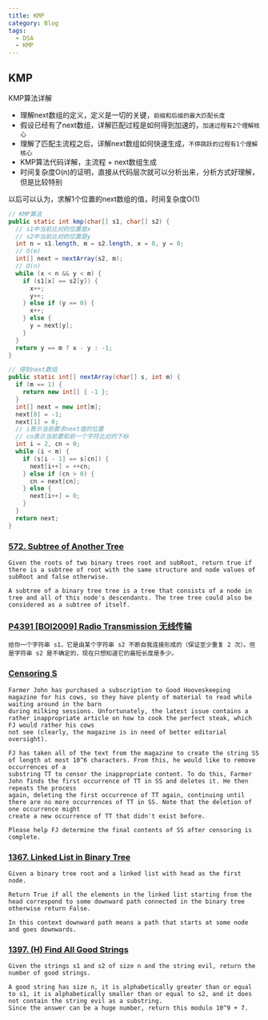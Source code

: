 ```yaml
---
title: KMP
category: Blog
tags:
  - DSA
  - KMP
---
```


## KMP
KMP算法详解
- 理解next数组的定义，定义是一切的关键，`前缀和后缀的最大匹配长度`
- 假设已经有了next数组，详解匹配过程是如何得到加速的，`加速过程有2个理解核心`
- 理解了匹配主流程之后，详解next数组如何快速生成，`不停跳跃的过程有1个理解核心`
- KMP算法代码详解，主流程 + next数组生成
- 时间复杂度O(n)的证明，直接从代码层次就可以分析出来，分析方式好理解，但是比较特别

以后可以认为，求解1个位置的next数组的值，时间复杂度O(1)

```java
// KMP算法
public static int kmp(char[] s1, char[] s2) {
  // s1中当前比对的位置是x
  // s2中当前比对的位置是y
  int n = s1.length, m = s2.length, x = 0, y = 0;
  // O(m)
  int[] next = nextArray(s2, m);
  // O(n)
  while (x < n && y < m) {
    if (s1[x] == s2[y]) {
      x++;
      y++;
    } else if (y == 0) {
      x++;
    } else {
      y = next[y];
    }
  }
  return y == m ? x - y : -1;
}

// 得到next数组
public static int[] nextArray(char[] s, int m) {
  if (m == 1) {
    return new int[] { -1 };
  }
  int[] next = new int[m];
  next[0] = -1;
  next[1] = 0;
  // i表示当前要求next值的位置
  // cn表示当前要和前一个字符比对的下标
  int i = 2, cn = 0;
  while (i < m) {
    if (s[i - 1] == s[cn]) {
      next[i++] = ++cn;
    } else if (cn > 0) {
      cn = next[cn];
    } else {
      next[i++] = 0;
    }
  }
  return next;
}

```

### [572. Subtree of Another Tree](https://leetcode.com/problems/subtree-of-another-tree/description/)
```
Given the roots of two binary trees root and subRoot, return true if there is a subtree of root with the same structure and node values of subRoot and false otherwise.

A subtree of a binary tree tree is a tree that consists of a node in tree and all of this node's descendants. The tree tree could also be considered as a subtree of itself.
```


### [P4391 [BOI2009] Radio Transmission 无线传输 ]( https://www.luogu.com.cn/problem/P4391)
```
给你一个字符串 s1，它是由某个字符串 s2​ 不断自我连接形成的（保证至少重复 2 次）。但是字符串 s2​ 是不确定的，现在只想知道它的最短长度是多少。

```


### [Censoring S](https://www.luogu.com.cn/problem/P4824)
```
Farmer John has purchased a subscription to Good Hooveskeeping magazine for his cows, so they have plenty of material to read while waiting around in the barn
during milking sessions. Unfortunately, the latest issue contains a rather inappropriate article on how to cook the perfect steak, which FJ would rather his cows
not see (clearly, the magazine is in need of better editorial oversight).

FJ has taken all of the text from the magazine to create the string SS of length at most 10^6 characters. From this, he would like to remove occurrences of a
substring TT to censor the inappropriate content. To do this, Farmer John finds the first occurrence of TT in SS and deletes it. He then repeats the process
again, deleting the first occurrence of TT again, continuing until there are no more occurrences of TT in SS. Note that the deletion of one occurrence might
create a new occurrence of TT that didn't exist before.

Please help FJ determine the final contents of SS after censoring is complete.
```


### [1367. Linked List in Binary Tree](https://leetcode.com/problems/linked-list-in-binary-tree/description/)
```
Given a binary tree root and a linked list with head as the first node. 

Return True if all the elements in the linked list starting from the head correspond to some downward path connected in the binary tree otherwise return False.

In this context downward path means a path that starts at some node and goes downwards.

```


### [1397. (H) Find All Good Strings](https://leetcode.com/problems/find-all-good-strings/description/)
```
Given the strings s1 and s2 of size n and the string evil, return the number of good strings.

A good string has size n, it is alphabetically greater than or equal to s1, it is alphabetically smaller than or equal to s2, and it does not contain the string evil as a substring.
Since the answer can be a huge number, return this modulo 10^9 + 7.
```



